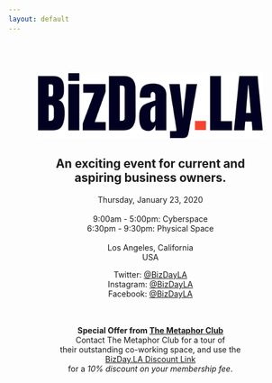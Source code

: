 ```yaml
---
layout: default
---
```

<center>
<h2>&nbsp;</h2>
<img src="/images/BizDayLA.png" width="400">

<h2>An exciting event for current and<br/> aspiring business owners.</h2>
<p>
Thursday, January 23, 2020<br/>&nbsp;<br/>
9:00am - 5:00pm: Cyberspace<br/>
6:30pm - 9:30pm: Physical Space<br/>&nbsp;<br/>
Los Angeles, California<br/>
USA
</p>

<p>
Twitter: <a href="https://twitter.com/bizdayla">@BizDayLA</a><br/>
Instagram: <a href="https://instagram.com/bizdayla">@BizDayLA</a><br/>
Facebook: <a href="https://facebook.com/bizdayla">@BizDayLA</a><br/>
&nbsp;<br/>
&nbsp;<br/>
</p>

<p>
<b>Special Offer from <a href="http://themetaphorclub.com">The Metaphor Club</a></b><br/>
Contact The Metaphor Club for a tour of<br/>
their outstanding co-working space, and use the<br/>
<a href="https://themetaphorclub.gymmasteronline.com/portal/signup/details/1240fa1ba05770b8efb75fb02a22a618">BizDay.LA Discount Link</a><br/>for a <i>10% discount on your membership fee</i>.
</p>
&nbsp;<br/>
&nbsp;<br/>
&nbsp;<br/>
&nbsp;<br/>
&nbsp;<br/>

</center>